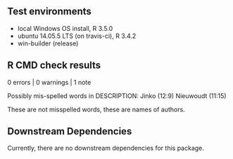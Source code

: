 ## Test environments
* local Windows OS install, R 3.5.0
* ubuntu 14.05.5 LTS (on travis-ci), R 3.4.2
* win-builder (release)

## R CMD check results
0 errors | 0 warnings | 1 note

Possibly mis-spelled words in DESCRIPTION:
  Jinko (12:9)
Nieuwoudt (11:15)

These are not misspelled words, these are names of authors.

## Downstream Dependencies
Currently, there are no downstream dependencies for this package.
